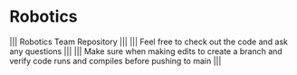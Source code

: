 # Robotics
|||  Robotics Team Repository  |||
|||  Feel free to check out the code and ask any questions  |||
|||  Make sure when making edits to create a branch and verify code runs and compiles before pushing to main  |||
